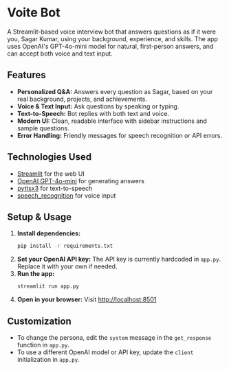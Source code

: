 # Voite Bot

A Streamlit-based voice interview bot that answers questions as if it were you, Sagar Kumar, using your background, experience, and skills. The app uses OpenAI's GPT-4o-mini model for natural, first-person answers, and can accept both voice and text input.

## Features
- **Personalized Q&A:** Answers every question as Sagar, based on your real background, projects, and achievements.
- **Voice & Text Input:** Ask questions by speaking or typing.
- **Text-to-Speech:** Bot replies with both text and voice.
- **Modern UI:** Clean, readable interface with sidebar instructions and sample questions.
- **Error Handling:** Friendly messages for speech recognition or API errors.

## Technologies Used
- [Streamlit](https://streamlit.io/) for the web UI
- [OpenAI GPT-4o-mini](https://platform.openai.com/docs/models/gpt-4o) for generating answers
- [pyttsx3](https://pyttsx3.readthedocs.io/) for text-to-speech
- [speech_recognition](https://pypi.org/project/SpeechRecognition/) for voice input

## Setup & Usage
1. **Install dependencies:**
   ```bash
   pip install -r requirements.txt
   ```
2. **Set your OpenAI API key:**
   The API key is currently hardcoded in `app.py`. Replace it with your own if needed.
3. **Run the app:**
   ```bash
   streamlit run app.py
   ```
4. **Open in your browser:**
   Visit [http://localhost:8501](http://localhost:8501)

## Customization
- To change the persona, edit the `system` message in the `get_response` function in `app.py`.
- To use a different OpenAI model or API key, update the `client` initialization in `app.py`.


